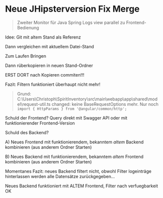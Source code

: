 Neue JHipsterversion Fix Merge
==============================
> Zweiter Monitor für Java Spring Logs view parallel zu Frontend-Bedienung

Idee: Git mit altem Stand als Referenz

Dann vergleichen mit aktuellem Datei-Stand

Zum Laufen Bringen



Dann rüberkopieren in neuen Stand-Ordner

ERST DORT nach Kopieren commiten!!!



Fazit: Filtern funktioniert überhaupt nicht mehr!
> Grund: C:\Users\Christoph\SpiritInventory\src\main\webapp\app\shared\model\request-util.ts changed:
keine BaseRequestOptions mehr. Nur noch 
`import { HttpParams } from '@angular/common/http';`

Schuld der Frontend?
Query direkt mit Swagger API
oder mit funktionierender Frontend-Version

Schuld des Backend?

A) Neues Frontend mit funktionierendem, bekanntem *altem* Backend kombinieren (aus anderem Ordner Starten)

B) Neues Backend mit funktionierendem, bekanntem *altem* Frontend kombinieren (aus anderem Ordner Starten)


Momentanes Fazit: neues Backend filtert nicht, obwohl Filter logeinträge hinterlassen werden alle Datensätze zurückgegeben...


Neues Backend funktioniert mit ALTEM Frontend, Filter nach verfuegbarkeit OK
